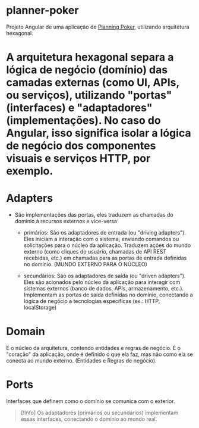 

# planner-poker
Projeto Angular de uma aplicação de <ins>Planning Poker</ins>, utilizando arquitetura hexagonal.

# A arquitetura hexagonal separa a lógica de negócio (domínio) das camadas externas (como UI, APIs, ou serviços), utilizando "portas" (interfaces) e "adaptadores" (implementações). No caso do Angular, isso significa isolar a lógica de negócio dos componentes visuais e serviços HTTP, por exemplo.


# Adapters
- São implementações das portas, eles traduzem as chamadas do domínio à recursos externos e vice-versa
    - primários: São os adaptadores de entrada (ou "driving adapters"). Eles iniciam a interação com o sistema, enviando comandos ou solicitações para o núcleo da aplicação.
Traduzem ações do mundo externo (como cliques do usuário, chamadas de API REST recebidas, etc.) em chamadas para as portas de entrada definidas no domínio. (MUNDO EXTERNO PARA O NÚCLEO)
    
    - secundários: São os adaptadores de saída (ou "driven adapters"). Eles são acionados pelo núcleo da aplicação para interagir com sistemas externos (banco de dados, APIs, armazenamento, etc.). Implementam as portas de saída definidas no domínio, conectando a lógica de negócio a tecnologias específicas (ex.: HTTP, localStorage)

# Domain
 É o núcleo da arquitetura, contendo entidades e regras de negócio. É o "coração" da aplicação, onde é definido o que ela faz, mas não como ela se conecta ao mundo externo.
(Entidades e Regras de negócio).

# Ports 
Interfaces que definem como o domínio se comunica com o exterior.

> [!Info]
> Os adaptadores (primários ou secundários) implementam essas interfaces, conectando o domínio ao mundo real.